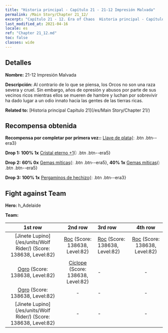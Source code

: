 ```yaml
---
title: "Historia principal - Capítulo 21 - 21-12 Impresión Malvada"
permalink: /Main Story/Chapter 21_12/
excerpt: "Capítulo 21 - 12. Era of Chaos  Historia principal - Capítulo 21_12. 21-12 Impresión Malvada"
last_modified_at: 2021-04-16
locale: es
ref: "Chapter 21_12.md"
toc: false
classes: wide
---
```


## Detalles

 **Nombre:** 21-12 Impresión Malvada

 **Descripción:** Al contrario de lo que se piensa, los Orcos no son una raza severa y cruel. Sin embargo, años de opresión y abusos por parte de sus vecinos ricos mientras ellos se mueren de hambre y luchan por sobrevivir ha dado lugar a un odio innato hacia las gentes de las tierras ricas.

 **Related to:** [Historia principal Capítulo 21](/es/Main Story/Chapter 21/)

## Recompensa obtenida

 **Recompensa por completar por primera vez::** [Llave de plata](/es/Items/con_693/){: .btn .btn--era3}

 **Drop 1:** **100% 1x** [Cristal eterno +1](/es/Items/mat_73/){: .btn .btn--era5}

 **Drop 2:** **60% 0x** [Gemas míticas](/es/Items/mat_65/){: .btn .btn--era5}, **40% 1x** [Gemas míticas](/es/Items/mat_65/){: .btn .btn--era5}

 **Drop 3:** **100% 1x** [Pergaminos de hechizo](/es/Items/con_694/){: .btn .btn--era3}


## Fight against Team
 **Hero:** h_Adelaide

 **Team:**


  | 1st row | 2nd row | 3rd row | 4th row |
  |:----:|:----:|:----|:----:|
  | [Jinete Lupino](/es/units/Wolf Rider/) (Score: 138638, Level:82)  | [Roc](/es/units/Roc/) (Score: 138638, Level:82)  | [Roc](/es/units/Roc/) (Score: 138638, Level:82)  | [Roc](/es/units/Roc/) (Score: 138638, Level:82)  |
  | [Ogro](/es/units/Ogre/) (Score: 138638, Level:82)  | [Cíclope](/es/units/Cyclops/) (Score: 138638, Level:82)  | - | - |
  | [Ogro](/es/units/Ogre/) (Score: 138638, Level:82)  | - | - | - |
  | [Jinete Lupino](/es/units/Wolf Rider/) (Score: 138638, Level:82)  | - | - | - |


